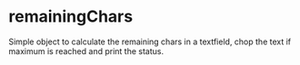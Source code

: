 remainingChars
==============

Simple object to calculate the remaining chars in a textfield,  chop the text if maximum is reached and print the status.
